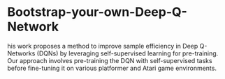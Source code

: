 # Bootstrap-your-own-Deep-Q-Network
his work proposes a method to improve sample efficiency in Deep Q-Networks (DQNs) by leveraging self-supervised learning for pre-training. Our approach involves pre-training the DQN with self-supervised tasks before fine-tuning it on various platformer and Atari game environments.
